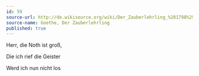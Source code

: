 ```yaml
---
id: 59
source-url: http://de.wikisource.org/wiki/Der_Zauberlehrling_%281798%29
source-name: Goethe, Der Zauberlehrling
published: true
---
```

 Herr, die Noth ist groß,

 Die ich rief die Geister

 Werd ich nun nicht los
